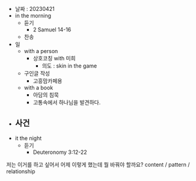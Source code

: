 - 날짜 : 20230421
- in the morning
	- 듣기
		- 2 Samuel 14-16
	- 찬송
- 일
	- with a person
		- 상호코칭 with 미희
			- 의도 : skin in the game
	- 구인글 작성
		- 고흥맘카페용
	- with a book
		- 아담의 침묵
		- 고통속에서 하나님을 발견하다.
- 사건
	- 
- it the night
	- 듣기
		- Deuteronomy 3:12-22






저는 이거를 하고 싶어서 어제 이렇게 했는데 뭘 바꿔야 할까요?
content / pattern / relationship